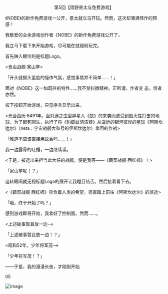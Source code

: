 <p align="center">第5回【雨野景太与免费游戏】</p>

《NOBE》的新作免费游戏一公开，景太就立马开玩。然而，这次却满满怪作的预感！

我敬爱的业余游戏创作者《NOBE》的新作免费游戏公开了。

我立马下载下来开始游戏，尽可能在就寝前玩完。

首先映入眼帘的是标题Logo。

<食虫战舰·家山芋>

「开头就劈头盖脸的怪作气氛，感觉事情并不简单……！」

面对《NOBE》这一如既往的特性……我不禁抖擞精神。正所谓，作者变 态，信者亦然。

按下按钮开始游戏，只见序言显示出来。

<光合西历·6491年。面对迷之虫型异星人《蚊》的来袭而遭受到毁灭性打击的地球，为了起死回生，执行了将《豹脚蚊清洁器》从遥远的银河彼岸的星球《阿斯坎达尔》（neta：宇宙战舰大和号的伊斯坎达尔）拿回的作战>

「难道不应该直接用蚊香吗……！」

我一边露骨的吐槽，一边继续读。

<于是，被选出来担当此大任的战舰，便是我等——《蔬菜战舰·西红柿》！>

「家山芋呢！？」

这转眼间就无视标题Logo的展开让我瞠目结舌。然后接着看下去。

<《蔬菜战舰·西红柿》背负着人类的希望，径直踏上前往《阿斯坎达尔》的旅途>

「哦，终于开始了吗？」

感到游戏即将开始，我拿好了控制器。然而……。

<上述破事暂且放一边——>

「上述破事暂且放一边！？」

<昭和52年。少年将军茂——>

「少年将军茂！？」

——于是，我的漫漫长夜，才刚刚开始

05

![image](http://pic.wenku8.com/pictures/2/2082/107146/133288.jpg)

